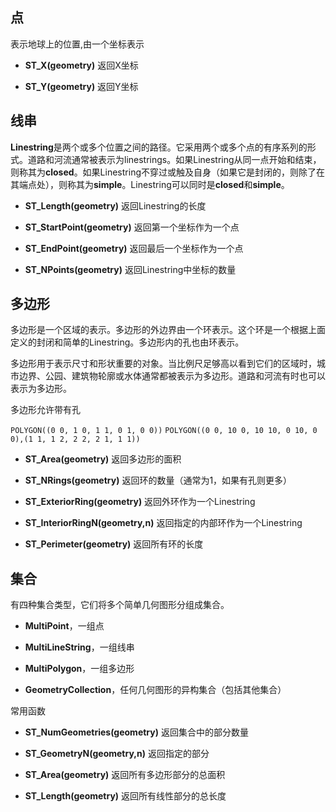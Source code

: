 
## 点

表示地球上的位置,由一个坐标表示

- **ST_X(geometry)** 返回X坐标
    
- **ST_Y(geometry)** 返回Y坐标
## 线串

**Linestring**是两个或多个位置之间的路径。它采用两个或多个点的有序系列的形式。道路和河流通常被表示为linestrings。如果Linestring从同一点开始和结束，则称其为**closed**。如果Linestring不穿过或触及自身（如果它是封闭的，则除了在其端点处），则称其为**simple**。Linestring可以同时是**closed**和**simple**。

- **ST_Length(geometry)** 返回Linestring的长度
    
- **ST_StartPoint(geometry)** 返回第一个坐标作为一个点
    
- **ST_EndPoint(geometry)** 返回最后一个坐标作为一个点
    
- **ST_NPoints(geometry)** 返回Linestring中坐标的数量

## 多边形

多边形是一个区域的表示。多边形的外边界由一个环表示。这个环是一个根据上面定义的封闭和简单的Linestring。多边形内的孔也由环表示。

多边形用于表示尺寸和形状重要的对象。当比例尺足够高以看到它们的区域时，城市边界、公园、建筑物轮廓或水体通常都被表示为多边形。道路和河流有时也可以表示为多边形。

多边形允许带有孔

`POLYGON((0 0, 1 0, 1 1, 0 1, 0 0))`
`POLYGON((0 0, 10 0, 10 10, 0 10, 0 0),(1 1, 1 2, 2 2, 2 1, 1 1))`

- **ST_Area(geometry)** 返回多边形的面积
    
- **ST_NRings(geometry)** 返回环的数量（通常为1，如果有孔则更多）
    
- **ST_ExteriorRing(geometry)** 返回外环作为一个Linestring
    
- **ST_InteriorRingN(geometry,n)** 返回指定的内部环作为一个Linestring
    
- **ST_Perimeter(geometry)** 返回所有环的长度

## 集合

有四种集合类型，它们将多个简单几何图形分组成集合。

- **MultiPoint**，一组点
    
- **MultiLineString**，一组线串
    
- **MultiPolygon**，一组多边形
    
- **GeometryCollection**，任何几何图形的异构集合（包括其他集合）

常用函数

- **ST_NumGeometries(geometry)** 返回集合中的部分数量
    
- **ST_GeometryN(geometry,n)** 返回指定的部分
    
- **ST_Area(geometry)** 返回所有多边形部分的总面积
    
- **ST_Length(geometry)** 返回所有线性部分的总长度
